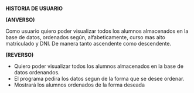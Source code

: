 **HISTORIA DE USUARIO**

**(ANVERSO)**

Como usuario quiero poder visualizar todos los alumnos almacenados en la base de
datos, ordenados según, alfabeticamente, curso mas alto matriculado y DNI. De manera tanto ascendente como descendente.


**(REVERSO)**

- Quiero poder visualizar todos los alumnos almacenados en la base de datos ordenandos.
- El programa pedira los datos segun de la forma que se desee ordenar.
- Mostrará los alumnos ordenados de la forma deseada
